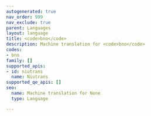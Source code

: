 ```yaml
---
autogenerated: true
nav_order: 999
nav_exclude: true
parent: Languages
layout: language
title: <code>bno</code>
description: Machine translation for <code>bno</code>
codes:
- bno
family: []
supported_apis:
- id: niutrans
  name: Niutrans
supported_qe_apis: []
seo:
  name: Machine translation for None
  type: Language

---
```


